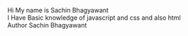Hi My name is Sachin Bhagyawant
<br>
I Have Basic knowledge of javascript and css and also html
<br>
Author Sachin Bhagyawant
